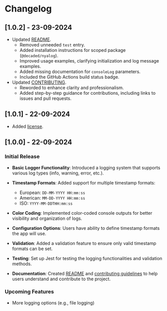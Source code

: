 # Changelog

## [1.0.2] - 23-09-2024

- Updated [README](README.md).
  - Removed unneeded `test` entry.
  - Added installation instructions for scoped package (`@decaded/nyalog`).
  - Improved usage examples, clarifying initialization and log message examples.
  - Added missing documentation for `consoleLog` parameters.
  - Included the GitHub Actions build status badge.
- Updated [CONTRIBUTING](CONTRIBUTING.md).
  - Reworded to enhance clarity and professionalism.
  - Added step-by-step guidance for contributions, including links to issues and pull requests.

## [1.0.1] - 22-09-2024

- Added [license](LICENSE).

## [1.0.0] - 22-09-2024

### Initial Release

- **Basic Logger Functionality**: Introduced a logging system that supports various log types (info, warning, error, etc.).
- **Timestamp Formats**: Added support for multiple timestamp formats:

  - European: `DD-MM-YYYY HH:mm:ss`
  - American: `MM-DD-YYYY HH:mm:ss`
  - ISO: `YYYY-MM-DDTHH:mm:ss`

- **Color Coding**: Implemented color-coded console outputs for better visibility and organization of logs.
- **Configuration Options**: Users have ability to define timestamp formats the app will use.
- **Validation**: Added a validation feature to ensure only valid timestamp formats can be set.
- **Testing**: Set up Jest for testing the logging functionalities and validation methods.
- **Documentation**: Created [README](README.md) and [contributing guidelines](CONTRIBUTING.md) to help users understand and contribute to the project.

### Upcoming Features

- More logging options (e.g., file logging)

